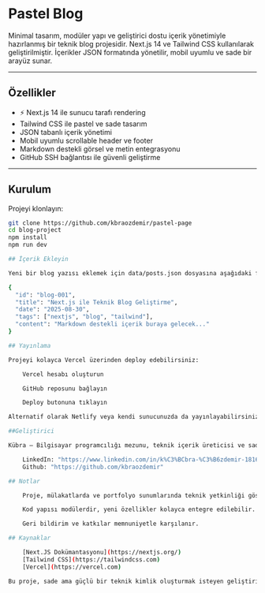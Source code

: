 # Pastel Blog

Minimal tasarım, modüler yapı ve geliştirici dostu içerik yönetimiyle hazırlanmış bir teknik blog projesidir. Next.js 14 ve Tailwind CSS kullanılarak geliştirilmiştir. İçerikler JSON formatında yönetilir, mobil uyumlu ve sade bir arayüz sunar.

---

## Özellikler

- ⚡ Next.js 14 ile sunucu tarafı rendering
-  Tailwind CSS ile pastel ve sade tasarım
-  JSON tabanlı içerik yönetimi
-  Mobil uyumlu scrollable header ve footer
-  Markdown destekli görsel ve metin entegrasyonu
-  GitHub SSH bağlantısı ile güvenli geliştirme

---

## Kurulum

Projeyi klonlayın:

```bash
git clone https://github.com/kbraozdemir/pastel-page
cd blog-project
npm install
npm run dev

## İçerik Ekleyin

Yeni bir blog yazısı eklemek için data/posts.json dosyasına aşağıdaki formatta içerik ekleyin:

{
  "id": "blog-001",
  "title": "Next.js ile Teknik Blog Geliştirme",
  "date": "2025-08-30",
  "tags": ["nextjs", "blog", "tailwind"],
  "content": "Markdown destekli içerik buraya gelecek..."
}

## Yayınlama

Projeyi kolayca Vercel üzerinden deploy edebilirsiniz:

    Vercel hesabı oluşturun

    GitHub reposunu bağlayın

    Deploy butonuna tıklayın

Alternatif olarak Netlify veya kendi sunucunuzda da yayınlayabilirsiniz.

##Geliştirici

Kübra – Bilgisayar programcılığı mezunu, teknik içerik üreticisi ve sade tasarım tutkunu. 

    LinkedIn: "https://www.linkedin.com/in/k%C3%BCbra-%C3%B6zdemir-181633327/"
    Github: "https://github.com/kbraozdemir"

## Notlar

    Proje, mülakatlarda ve portfolyo sunumlarında teknik yetkinliği göstermek amacıyla hazırlanmıştır.

    Kod yapısı modülerdir, yeni özellikler kolayca entegre edilebilir.

    Geri bildirim ve katkılar memnuniyetle karşılanır. 

## Kaynaklar

    [Next.JS Dokümantasyonu](https://nextjs.org/)
    [Tailwind CSS](https://tailwindcss.com)
    [Vercel](https://vercel.com)

Bu proje, sade ama güçlü bir teknik kimlik oluşturmak isteyen geliştiriciler için örnek teşkil eder.